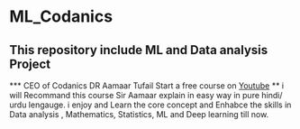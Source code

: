 # ML_Codanics
## This repository include ML and Data analysis  Project
*** CEO of Codanics DR Aamaar Tufail Start a free course on [Youtube](https://www.youtube.com/watch?v=1cPgpgVNJOk&list=PL9XvIvvVL50Gjd71BlItG6JhnBUBNvPD3&index=10)
** i will Recommand this course Sir Aamaar explain in easy way in pure hindi/ urdu lengauge. i enjoy and Learn the core concept and Enhabce the skills in Data analysis , Mathematics, Statistics, ML and Deep learning till now.
